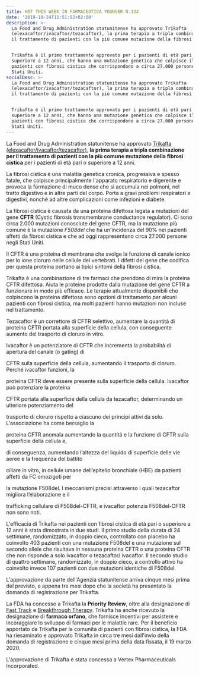 ```yaml
---
title: HOT THIS WEEK IN FARMACEUTICA YOUNGER N.124
date: '2019-10-24T11:51:52+02:00'
description: >-
  La Food and Drug Administration statunitense ha approvato Trikafta
  (elexacaftor/ivacaftor/tezacaftor), la prima terapia a tripla combinazione per
  il trattamento di pazienti con la più comune mutazione della fibrosi cistica.


  Trikafta è il primo trattamento approvato per i pazienti di età pari o
  superiore a 12 anni, che hanno una mutazione genetica che colpisce il 90% dei
  pazienti con fibrosi cistica che corrispondono a circa 27.000 persone negli
  Stati Uniti.
socialDesc: >-
  La Food and Drug Administration statunitense ha approvato Trikafta
  (elexacaftor/ivacaftor/tezacaftor), la prima terapia a tripla combinazione per
  il trattamento di pazienti con la più comune mutazione della fibrosi cistica.


  Trikafta è il primo trattamento approvato per i pazienti di età pari o
  superiore a 12 anni, che hanno una mutazione genetica che colpisce il 90% dei
  pazienti con fibrosi cistica che corrispondono a circa 27.000 persone negli
  Stati Uniti.
---
```

La Food and Drug Administration statunitense ha approvato [Trikafta (elexacaftor/ivacaftor/tezacaftor)](https://www.fda.gov/news-events/press-announcements/fda-approves-new-breakthrough-therapy-cystic-fibrosis), **la prima terapia a tripla combinazione per il trattamento di pazienti con la più comune mutazione della fibrosi cistica** per i pazienti di età pari o superiore a 12 anni.

La fibrosi cistica è una malattia genetica cronica, progressiva e spesso fatale, che colpisce principalmente l'apparato respiratorio e digerente e provoca la formazione di muco denso che si accumula nei polmoni, nel tratto digestivo e in altre parti del corpo. Porta a gravi problemi respiratori e digestivi, nonché ad altre complicazioni come infezioni e diabete. 

La fibrosi cistica è causata da una proteina difettosa legata a mutazioni del gene **CFTR** (Cystic fibrosis transmembrane conductance regulator). Ci sono circa 2.000 mutazioni conosciute del gene CFTR, ma la mutazione più comune è la mutazione _F508del_ che ha un'incidenza del 90% nei pazienti affetti da fibrosi cistica e che ad oggi rappresentano circa 27.000 persone negli Stati Uniti.

Il CFTR è una proteina di membrana che svolge la funzione di canale ionico per lo ione cloruro nelle cellule dei vertebrati.  I difetti del gene che codifica per questa proteina portano ai tipici sintomi della fibrosi cistica. 

Trikafta è una combinazione di tre farmaci che prendono di mira la proteina CFTR difettosa. Aiuta le proteine ​​prodotte dalla mutazione del gene CFTR a funzionare in modo più efficace. Le terapie attualmente disponibili che colpiscono la proteina difettosa sono opzioni di trattamento per alcuni pazienti con fibrosi cistica, ma molti pazienti hanno mutazioni non incluse nel trattamento. 



Tezacaftor è un correttore di CFTR selettivo, aumentare la quantità di proteina CFTR portata alla superficie della cellula, con conseguente aumento del trasporto di cloruro in vitro.

Ivacaftor è un potenziatore di CFTR che incrementa la probabilità di apertura del canale (o gating) di

CFTR sulla superficie della cellula, aumentando il trasporto di cloruro. Perché ivacaftor funzioni, la

proteina CFTR deve essere presente sulla superficie della cellula. Ivacaftor può potenziare la proteina

CFTR portata alla superficie della cellula da tezacaftor, determinando un ulteriore potenziamento del

trasporto di cloruro rispetto a ciascuno dei principi attivi da solo. L’associazione ha come bersaglio la

proteina CFTR anomala aumentando la quantità e la funzione di CFTR sulla superficie della cellula e,

di conseguenza, aumentando l’altezza del liquido di superficie delle vie aeree e la frequenza del battito

ciliare in vitro, in cellule umane dell’epitelio bronchiale (HBE) da pazienti affetti da FC omozigoti per

la mutazione F508del. I meccanismi precisi attraverso i quali tezacaftor migliora l’elaborazione e il

trafficking cellulare di F508del-CFTR, e ivacaftor potenzia F508del-CFTR non sono noti.







L'efficacia di Trikafta nei pazienti con fibrosi cistica di età pari o superiore a 12 anni è stata dimostrata in due studi. Il primo studio della durata di 24 settimane, randomizzato, in doppio cieco, controllato con placebo ha coinvolto 403 pazienti con una mutazione F508del e una mutazione sul secondo allele che risultava in nessuna proteina CFTR o una proteina CFTR che non risponde a solo ivacaftor o tezacaftor/ ivacaftor. Il secondo studio di quattro settimane, randomizzato, in doppio cieco, a controllo attivo ha coinvolto invece 107 pazienti con due mutazioni identiche di F508del.

L'approvazione da parte dell'Agenzia statunitense arriva cinque mesi prima del previsto, e appena tre mesi dopo che la società ha presentato la domanda di registrazione per Trikafta.

La FDA ha concesso a Trikafta la **Priority Review**, oltre alla designazione di [Fast Track](https://www.farmaceuticayounger.science/blog/2019/05/fast-track/) e [Breakthrough Therapy](https://www.farmaceuticayounger.science/blog/2018/12/breakthrough-therapy/). Trikafta ha anche ricevuto la designazione di **farmaco orfano**, che fornisce incentivi per assistere e incoraggiare lo sviluppo di farmaci per le malattie rare. Per il beneficio apportato da Trikafta per la comunità di pazienti con fibrosi cistica, la FDA ha riesaminato e approvato Trikafta in circa tre mesi dall'invio della domanda di registrazione e cinque mesi prima della data fissata, il 19 marzo 2020. 

L'approvazione di Trikafta è stata concessa a Vertex Pharmaceuticals Incorporated.
